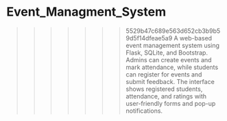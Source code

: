 
# Event_Managment_System
>>>>>>> 5529b47c689e563d652cb3b9b59d5f14dfeae5a9
A web-based event management system using Flask, SQLite, and Bootstrap. Admins can create events and mark attendance, while students can register for events and submit feedback. The interface shows registered students, attendance, and ratings with user-friendly forms and pop-up notifications.
